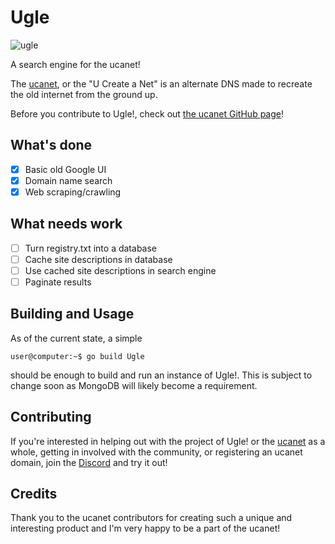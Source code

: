 # Ugle
![ugle](https://github.com/JustAHippo/Ugle/assets/82006314/e90c94a8-54ef-45ac-8fc7-7620a0226e47)

A search engine for the ucanet!

The [ucanet](https://ucanet.net), or the "U Create a Net" is an alternate DNS made to recreate the old internet from the ground up.

Before you contribute to Ugle!, check out [the ucanet GitHub page](https://github.com/ucanet)!
## What's done
- [x] Basic old Google UI
- [x] Domain name search
- [x] Web scraping/crawling
## What needs work
- [ ] Turn registry.txt into a database
- [ ] Cache site descriptions in database
- [ ] Use cached site descriptions in search engine
- [ ] Paginate results
## Building and Usage
As of the current state, a simple
```console
user@computer:~$ go build Ugle
```
should be enough to build and run an instance of Ugle!. This is subject to change soon as MongoDB will likely become a requirement.
## Contributing
If you're interested in helping out with the project of Ugle! or the [ucanet](https://ucanet.net) as a whole, getting in involved with the community, or registering an ucanet domain, join the [Discord](https://discord.gg/3mjrESssB3) and try it out!

## Credits
Thank you to the ucanet contributors for creating such a unique and interesting product and I'm very happy to be a part of the ucanet!
